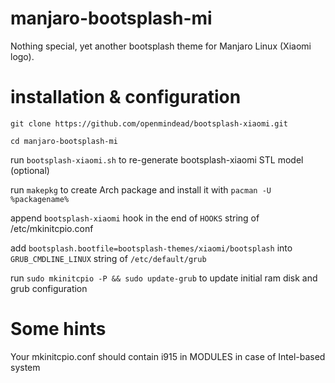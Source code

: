 # manjaro-bootsplash-mi
Nothing special, yet another bootsplash theme for Manjaro Linux (Xiaomi logo). 

# installation & configuration

`git clone https://github.com/openmindead/bootsplash-xiaomi.git`

`cd manjaro-bootsplash-mi`

run `bootsplash-xiaomi.sh` to re-generate bootsplash-xiaomi STL model (optional)

run `makepkg` to create Arch package and install it with `pacman -U %packagename%`

append `bootsplash-xiaomi` hook in the end of `HOOKS` string of /etc/mkinitcpio.conf

add `bootsplash.bootfile=bootsplash-themes/xiaomi/bootsplash` into `GRUB_CMDLINE_LINUX` string of `/etc/default/grub`

run `sudo mkinitcpio -P && sudo update-grub` to update initial ram disk and grub configuration


# Some hints

Your mkinitcpio.conf should contain i915 in MODULES in case of Intel-based system
